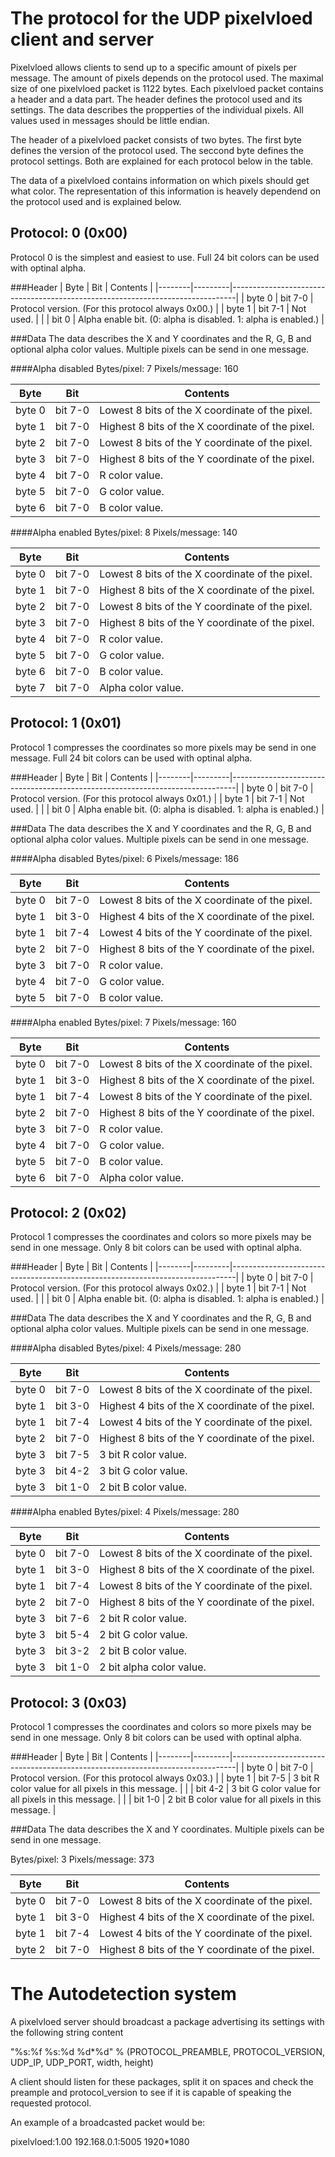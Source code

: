 # The protocol for the UDP pixelvloed client and server

Pixelvloed allows clients to send up to a specific amount of pixels per message.
The amount of pixels depends on the protocol used. The maximal size of one pixelvloed packet is 1122 bytes.
Each pixelvloed packet contains a header and a data part. The header defines the protocol used and its settings. The data describes the propperties of the individual pixels. All values used in messages should be little endian.

The header of a pixelvloed packet consists of two bytes. The first byte defines the version of the protocol used. The seccond byte defines the protocol settings. Both are explained for each protocol below in the table.

The data of a pixelvloed contains information on which pixels should get what color. The representation of this information is heavely dependend on the protocol used and is explained below.

## Protocol: 0 (0x00)
Protocol 0 is the simplest and easiest to use. Full 24 bit colors can be used with optinal alpha.

###Header
| Byte   | Bit     |   Contents                                                                    |
|--------|---------|-------------------------------------------------------------------------------|
| byte 0 | bit 7-0 | Protocol version. (For this protocol always 0x00.)                            |
| byte 1 | bit 7-1 | Not used.                                                                     |
|        | bit   0 | Alpha enable bit. (0: alpha is disabled. 1: alpha is enabled.)                |

###Data
The data describes the X and Y coordinates and the R, G, B and optional alpha color values. Multiple pixels can be send in one message.

####Alpha disabled
Bytes/pixel:    7
Pixels/message: 160

| Byte   | Bit     |   Contents                                                                    |
|--------|---------|-------------------------------------------------------------------------------|
| byte 0 | bit 7-0 | Lowest 8 bits of the X coordinate of the pixel.                               |
| byte 1 | bit 7-0 | Highest 8 bits of the X coordinate of the pixel.                              |
| byte 2 | bit 7-0 | Lowest 8 bits of the Y coordinate of the pixel.                               |
| byte 3 | bit 7-0 | Highest 8 bits of the Y coordinate of the pixel.                              |
| byte 4 | bit 7-0 | R color value.                                                                |
| byte 5 | bit 7-0 | G color value.                                                                |
| byte 6 | bit 7-0 | B color value.                                                                |

####Alpha enabled
Bytes/pixel:    8
Pixels/message: 140

| Byte   | Bit     |   Contents                                                                    |
|--------|---------|-------------------------------------------------------------------------------|
| byte 0 | bit 7-0 | Lowest 8 bits of the X coordinate of the pixel.                               |
| byte 1 | bit 7-0 | Highest 8 bits of the X coordinate of the pixel.                              |
| byte 2 | bit 7-0 | Lowest 8 bits of the Y coordinate of the pixel.                               |
| byte 3 | bit 7-0 | Highest 8 bits of the Y coordinate of the pixel.                              |
| byte 4 | bit 7-0 | R color value.                                                                |
| byte 5 | bit 7-0 | G color value.                                                                |
| byte 6 | bit 7-0 | B color value.                                                                |
| byte 7 | bit 7-0 | Alpha color value.                                                            |

## Protocol: 1 (0x01)
Protocol 1 compresses the coordinates so more pixels may be send in one message. Full 24 bit colors can be used with optinal alpha.

###Header
| Byte   | Bit     |   Contents                                                                    |
|--------|---------|-------------------------------------------------------------------------------|
| byte 0 | bit 7-0 | Protocol version. (For this protocol always 0x01.)                            |
| byte 1 | bit 7-1 | Not used.                                                                     |
|        | bit   0 | Alpha enable bit. (0: alpha is disabled. 1: alpha is enabled.)                |

###Data
The data describes the X and Y coordinates and the R, G, B and optional alpha color values. Multiple pixels can be send in one message.

####Alpha disabled
Bytes/pixel:    6
Pixels/message: 186

| Byte   | Bit     |   Contents                                                                    |
|--------|---------|-------------------------------------------------------------------------------|
| byte 0 | bit 7-0 | Lowest 8 bits of the X coordinate of the pixel.                               |
| byte 1 | bit 3-0 | Highest 4 bits of the X coordinate of the pixel.                              |
| byte 1 | bit 7-4 | Lowest 4 bits of the Y coordinate of the pixel.                               |
| byte 2 | bit 7-0 | Highest 8 bits of the Y coordinate of the pixel.                              |
| byte 3 | bit 7-0 | R color value.                                                                |
| byte 4 | bit 7-0 | G color value.                                                                |
| byte 5 | bit 7-0 | B color value.                                                                |

####Alpha enabled
Bytes/pixel:    7
Pixels/message: 160

| Byte   | Bit     |   Contents                                                                    |
|--------|---------|-------------------------------------------------------------------------------|
| byte 0 | bit 7-0 | Lowest 8 bits of the X coordinate of the pixel.                               |
| byte 1 | bit 3-0 | Highest 8 bits of the X coordinate of the pixel.                              |
| byte 1 | bit 7-4 | Lowest 8 bits of the Y coordinate of the pixel.                               |
| byte 2 | bit 7-0 | Highest 8 bits of the Y coordinate of the pixel.                              |
| byte 3 | bit 7-0 | R color value.                                                                |
| byte 4 | bit 7-0 | G color value.                                                                |
| byte 5 | bit 7-0 | B color value.                                                                |
| byte 6 | bit 7-0 | Alpha color value.                                                            |

## Protocol: 2 (0x02)
Protocol 1 compresses the coordinates and colors so more pixels may be send in one message. Only 8 bit colors can be used with optinal alpha.

###Header
| Byte   | Bit     |   Contents                                                                    |
|--------|---------|-------------------------------------------------------------------------------|
| byte 0 | bit 7-0 | Protocol version. (For this protocol always 0x02.)                            |
| byte 1 | bit 7-1 | Not used.                                                                     |
|        | bit   0 | Alpha enable bit. (0: alpha is disabled. 1: alpha is enabled.)                |

###Data
The data describes the X and Y coordinates and the R, G, B and optional alpha color values. Multiple pixels can be send in one message.

####Alpha disabled
Bytes/pixel:    4
Pixels/message: 280

| Byte   | Bit     |   Contents                                                                    |
|--------|---------|-------------------------------------------------------------------------------|
| byte 0 | bit 7-0 | Lowest 8 bits of the X coordinate of the pixel.                               |
| byte 1 | bit 3-0 | Highest 4 bits of the X coordinate of the pixel.                              |
| byte 1 | bit 7-4 | Lowest 4 bits of the Y coordinate of the pixel.                               |
| byte 2 | bit 7-0 | Highest 8 bits of the Y coordinate of the pixel.                              |
| byte 3 | bit 7-5 | 3 bit R color value.                                                          |
| byte 3 | bit 4-2 | 3 bit G color value.                                                          |
| byte 3 | bit 1-0 | 2 bit B color value.                                                          |

####Alpha enabled
Bytes/pixel:    4
Pixels/message: 280

| Byte   | Bit     |   Contents                                                                    |
|--------|---------|-------------------------------------------------------------------------------|
| byte 0 | bit 7-0 | Lowest 8 bits of the X coordinate of the pixel.                               |
| byte 1 | bit 3-0 | Highest 8 bits of the X coordinate of the pixel.                              |
| byte 1 | bit 7-4 | Lowest 8 bits of the Y coordinate of the pixel.                               |
| byte 2 | bit 7-0 | Highest 8 bits of the Y coordinate of the pixel.                              |
| byte 3 | bit 7-6 | 2 bit R color value.                                                          |
| byte 3 | bit 5-4 | 2 bit G color value.                                                          |
| byte 3 | bit 3-2 | 2 bit B color value.                                                          |
| byte 3 | bit 1-0 | 2 bit alpha color value.                                                      |

## Protocol: 3 (0x03)
Protocol 1 compresses the coordinates and colors so more pixels may be send in one message. Only 8 bit colors can be used with optinal alpha.

###Header
| Byte   | Bit     |   Contents                                                                    |
|--------|---------|-------------------------------------------------------------------------------|
| byte 0 | bit 7-0 | Protocol version. (For this protocol always 0x03.)                            |
| byte 1 | bit 7-5 | 3 bit R color value for all pixels in this message.                           |
|        | bit 4-2 | 3 bit G color value for all pixels in this message.                           |
|        | bit 1-0 | 2 bit B color value for all pixels in this message.                           |

###Data
The data describes the X and Y coordinates. Multiple pixels can be send in one message.

Bytes/pixel:    3
Pixels/message: 373

| Byte   | Bit     |   Contents                                                                    |
|--------|---------|-------------------------------------------------------------------------------|
| byte 0 | bit 7-0 | Lowest 8 bits of the X coordinate of the pixel.                               |
| byte 1 | bit 3-0 | Highest 4 bits of the X coordinate of the pixel.                              |
| byte 1 | bit 7-4 | Lowest 4 bits of the Y coordinate of the pixel.                               |
| byte 2 | bit 7-0 | Highest 8 bits of the Y coordinate of the pixel.                              |

# The Autodetection system

A pixelvloed server should broadcast a package advertising its settings with the following string content

"%s:%f %s:%d %d*%d" % (PROTOCOL_PREAMBLE, PROTOCOL_VERSION, UDP_IP, UDP_PORT, width, height)

A client should listen for these packages, split it on spaces and check the preample and protocol_version to see if it is capable of speaking the requested protocol.

An example of a broadcasted packet would be:

pixelvloed:1.00 192.168.0.1:5005 1920*1080

